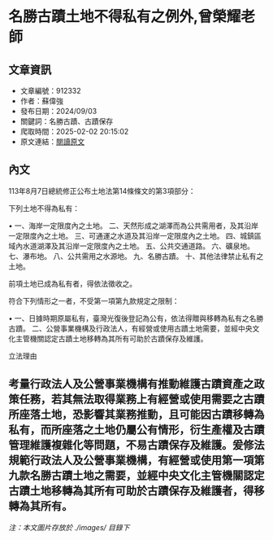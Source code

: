 # 名勝古蹟土地不得私有之例外,曾榮耀老師

## 文章資訊
- 文章編號：912332
- 作者：蘇偉強
- 發布日期：2024/09/03
- 關鍵詞：名勝古蹟、古蹟保存
- 爬取時間：2025-02-02 20:15:02
- 原文連結：[閱讀原文](https://real-estate.get.com.tw/Columns/detail.aspx?no=912332)

## 內文
113年8月7日總統修正公布土地法第14條條文的第3項部分：

下列土地不得為私有：

• 一、海岸一定限度內之土地。 二、天然形成之湖澤而為公共需用者，及其沿岸一定限度內之土地。 三、可通運之水道及其沿岸一定限度內之土地。 四、城鎮區域內水道湖澤及其沿岸一定限度內之土地。 五、公共交通道路。 六、礦泉地。 七、瀑布地。 八、公共需用之水源地。 九、名勝古蹟。 十、其他法律禁止私有之土地。

前項土地已成為私有者，得依法徵收之。

符合下列情形之一者，不受第一項第九款規定之限制：

• 一、日據時期原屬私有，臺灣光復後登記為公有，依法得贈與移轉為私有之名勝古蹟。 二、公營事業機構及行政法人，有經營或使用古蹟土地需要，並經中央文化主管機關認定古蹟土地移轉為其所有可助於古蹟保存及維護。

立法理由

考量行政法人及公營事業機構有推動維護古蹟資產之政策任務，若其無法取得業務上有經營或使用需要之古蹟所座落土地，恐影響其業務推動，且可能因古蹟移轉為私有，而所座落之土地仍屬公有情形，衍生產權及古蹟管理維護複雜化等問題，不易古蹟保存及維護。爰修法規範行政法人及公營事業機構，有經營或使用第一項第九款名勝古蹟土地之需要，並經中央文化主管機關認定古蹟土地移轉為其所有可助於古蹟保存及維護者，得移轉為其所有。
---
*注：本文圖片存放於 ./images/ 目錄下*
